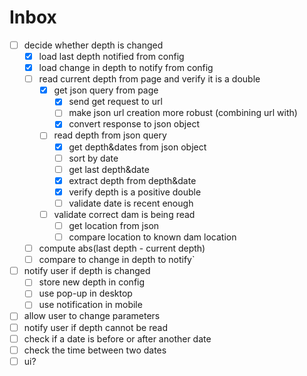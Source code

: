# Inbox
- [ ] decide whether depth is changed
  - [x] load last depth notified from config
  - [x] load change in depth to notify from config
  - [ ] read current depth from page and verify it is a double
    - [x] get json query from page
      - [x] send get request to url
      - [ ] make json url creation more robust (combining url with)
      - [x] convert response to json object
    - [ ] read depth from json query
      - [x] get depth&dates from json object
      - [ ] sort by date
      - [ ] get last depth&date
      - [x] extract depth from depth&date
      - [x] verify depth is a positive double
      - [ ] validate date is recent enough
    - [ ] validate correct dam is being read
      - [ ] get location from json
      - [ ] compare location to known dam location
  - [ ] compute abs(last depth - current depth)
  - [ ] compare to change in depth to notify`
- [ ] notify user if depth is changed
  - [ ] store new depth in config
  - [ ] use pop-up in desktop
  - [ ] use notification in mobile
- [ ] allow user to change parameters
- [ ] notify user if depth cannot be read
- [ ] check if a date is before or after another date
- [ ] check the time between two dates
- [ ] ui?